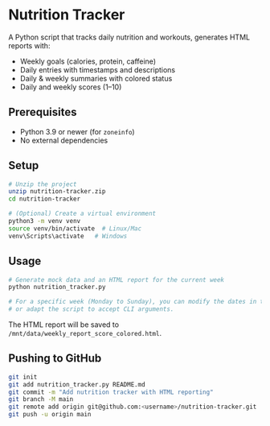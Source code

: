 # Nutrition Tracker

A Python script that tracks daily nutrition and workouts, generates HTML reports with:
- Weekly goals (calories, protein, caffeine)
- Daily entries with timestamps and descriptions
- Daily & weekly summaries with colored status
- Daily and weekly scores (1–10)

## Prerequisites

- Python 3.9 or newer (for `zoneinfo`)
- No external dependencies

## Setup

```bash
# Unzip the project
unzip nutrition-tracker.zip
cd nutrition-tracker

# (Optional) Create a virtual environment
python3 -m venv venv
source venv/bin/activate  # Linux/Mac
venv\Scripts\activate   # Windows
```

## Usage

```bash
# Generate mock data and an HTML report for the current week
python nutrition_tracker.py

# For a specific week (Monday to Sunday), you can modify the dates in the main section
# or adapt the script to accept CLI arguments.
```

The HTML report will be saved to `/mnt/data/weekly_report_score_colored.html`.

## Pushing to GitHub

```bash
git init
git add nutrition_tracker.py README.md
git commit -m "Add nutrition tracker with HTML reporting"
git branch -M main
git remote add origin git@github.com:<username>/nutrition-tracker.git
git push -u origin main
```